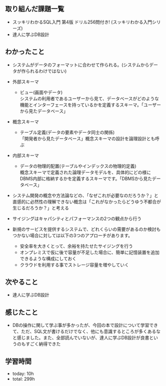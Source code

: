  ##  取り組んだ課題一覧

- スッキリわかるSQL入門 第4版 ドリル256問付き! (スッキリわかる入門シリーズ)
- 達人に学ぶDB設計

 ##  わかったこと

- システムがデータのフォーマットに合わせて作られる。(システムからデータが作られるわけではない)

- 外部スキーマ
    - ビュー(画面やデータ)<br>システムの利用者であるユーザーから見て、データベースがどのような機能とインターフェースを持っているかを定義するスキーマ。「ユーザーから見たデータベース」

- 概念スキーマ
    - テーブル定義(データの要素やデータ同士の関係)<br>「開発者から見たデータベース」概念スキーマの設計を論理設計とも呼ぶ

- 内部スキーマ
    - データの物理的配置(テーブルやインデックスの物理的定義)<br>概念スキーマで定義された論理データモデルを、具体的にどの様にDBMS内部に格納するかを定義するスキーマです。「DBMSから見たデータベース」

- システム開発の概念や方法論などの、「なぜこれが必要なのだろうか？」と直感的に必然性の理解できない概念は「これがなかったらどうゆう不都合が生じるだろうか？」と考える

- サイジングはキャパシティとパフォーマンスの2つの観点から行う
- 新規のサービスを提供するシステムで、どれくらいの需要があるのか検討もつかない場合に対しては以下の3つのアプローチがあります。
    - 安全率を大きくとって、余裕を持たせたサイジングを行う
    - オンプレミスで仮に後で容量が不足した場合に、簡単に記憶装置を追加できるような構成にしておく
    - クラウドを利用する事でストレージ容量を増やしていく

 ##  次やること

- 達人に学ぶDB設計

 ##  感じたこと

- DBの操作に関して学ぶ事が多かったが、今回の本で設計について学習できて、ただ、SQL文が書けるだけでなく、他にも意識するところが多くあるなと感じました。また、全部読んでいないが、達人に学ぶDB設計が良書というのもすごく納得できた

 ##  学習時間
- today: 10h
- total: 299h
